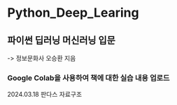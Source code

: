 # Python_Deep_Learing

## 파이썬 딥러닝 머신러닝 입문
-> 정보문화사 오승환 지음

### Google Colab을 사용하여 책에 대한 실습 내용 업로드
2024.03.18 판다스 자료구조 
